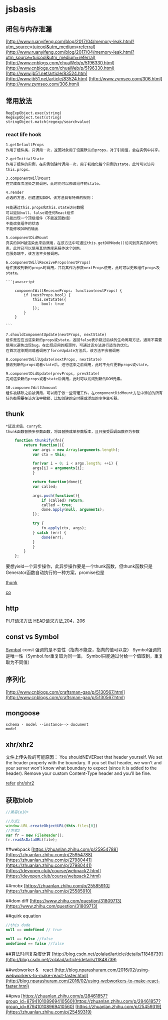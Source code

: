 # jsbasis

## 闭包与内存泄漏

[http://www.ruanyifeng.com/blog/2017/04/memory-leak.html?utm_source=tuicool&utm_medium=referral](http://www.ruanyifeng.com/blog/2017/04/memory-leak.html?utm_source=tuicool&utm_medium=referral)
[http://www.cnblogs.com/chuaWeb/p/5196330.html](http://www.cnblogs.com/chuaWeb/p/5196330.html) 
[http://www.jb51.net/article/83524.htm](http://www.jb51.net/article/83524.htm)
[http://www.zymseo.com/306.html](http://www.zymseo.com/306.html)

## 常用放法
    RegExpObject.exec(string)
    RegExpObject.test(string)
    stringObject.match(regexp/searchvalue)

### react life hook

    1.getDefaultProps
    作用于组件类，只调用一次，返回对象用于设置默认的props，对于引用值，会在实例中共享。

    2.getInitialState
    作用于组件的实例，在实例创建时调用一次，用于初始化每个实例的state，此时可以访问this.props。

    3.componentWillMount
    在完成首次渲染之前调用，此时仍可以修改组件的state。

    4.render
    必选的方法，创建虚拟DOM，该方法具有特殊的规则：

    只能通过this.props和this.state访问数据
    可以返回null、false或任何React组件
    只能出现一个顶级组件（不能返回数组）
    不能改变组件的状态
    不能修改DOM的输出

    5.componentDidMount
    真实的DOM被渲染出来后调用，在该方法中可通过this.getDOMNode()访问到真实的DOM元素。此时已可以使用其他类库来操作这个DOM。
    在服务端中，该方法不会被调用。

    6.componentWillReceiveProps(nextProps)
    组件接收到新的props时调用，并将其作为参数nextProps使用，此时可以更改组件props及state。

    ```javascript

        componentWillReceiveProps: function(nextProps) {
            if (nextProps.bool) {
                this.setState({
                    bool: true
                });
            }
        }

    ```

    7.shouldComponentUpdate(nextProps, nextState)
    组件是否应当渲染新的props或state，返回false表示跳过后续的生命周期方法，通常不需要使用以避免出现bug。在出现应用的瓶颈时，可通过该方法进行适当的优化。
    在首次渲染期间或者调用了forceUpdate方法后，该方法不会被调用

    8.componentWillUpdate(nextProps, nextState)
    接收到新的props或者state后，进行渲染之前调用，此时不允许更新props或state。

    9.componentDidUpdate(prevProps, prevState)
    完成渲染新的props或者state后调用，此时可以访问到新的DOM元素。

    10.componentWillUnmount
    组件被移除之前被调用，可以用于做一些清理工作，在componentDidMount方法中添加的所有任务都需要在该方法中撤销，比如创建的定时器或添加的事件监听器。


## thunk

    *延迟求值，curry化
    thunk函数替换多参数函数，将其替换成单参数版本，且只接受回调函数作为参数

```javascript
    function thunkify(fn){
        return function(){
            var args = new Array(arguments.length);
            var ctx = this;

            for(var i = 0; i < args.length; ++i) {
            args[i] = arguments[i];
            }

            return function(done){
            var called;

            args.push(function(){
                if (called) return;
                called = true;
                done.apply(null, arguments);
            });

            try {
                fn.apply(ctx, args);
            } catch (err) {
                done(err);
            }
            }
        }
    };
```

要想yield一个异步操作，此异步操作要是一个thunk函数，但thunk函数只是Generator函数自动执行的一种方案，promise也是

[thunk](http://www.ruanyifeng.com/blog/2015/05/thunk.html)

[co](http://www.ruanyifeng.com/blog/2015/05/co.html)


## http
[PUT请求方法](http://www.jianshu.com/p/5d8fdf0dd149)
[HEAD请求方法,204，206](http://blog.163.com/wang_hai_fei/blog/static/30902031201333115425644/)


## const vs Symbol
[Symbol](http://cnodejs.org/topic/56d1aee8a3e318b766ffb9bc)
const 强调的是不变性（指向不能变，指向的值可以变）
Symbol强调的是唯一性（Symbol.for重复取为同一值， Symbol只能通过付给一个值取到，重复取为不同值）


## 序列化
[http://www.cnblogs.com/craftsman-gao/p/5130567.html](http://www.cnblogs.com/craftsman-gao/p/5130567.html)

## mongoose
    schema - model --instance--> document
    model


## xhr/xhr2

文件上传失败的可能原因：
You shouldNEVERset that header yourself. We set the header properly with the boundary. If you set that header, we won't and your server won't know what boundary to expect (since it is added to the header). Remove your custom Content-Type header and you'll be fine.

[refer](http://stackoverflow.com/questions/17415084/multipart-data-post-using-Python-requests-no-multipart-boundary-was-found)
[xhr/xhr2](http://www.ruanyifeng.com/blog/2012/09/xmlhttprequest_level_2.html)


## 获取blob

```javascript
//兼容ie10+

//方式1
window.URL.createObjectURL(this.files[0])
//方式2
var fr = new FileReader();
fr.readAsDataURL(file);

```
##webpack
[https://zhuanlan.zhihu.com/p/25954788](https://zhuanlan.zhihu.com/p/25954788)
[https://zhuanlan.zhihu.com/p/27980441](https://zhuanlan.zhihu.com/p/27980441)
[https://devopen.club/course/webpack2.html](https://devopen.club/course/webpack2.html)

##mobx
[https://zhuanlan.zhihu.com/p/25585910](https://zhuanlan.zhihu.com/p/25585910)

##dom diff
[https://www.zhihu.com/question/31809713](https://www.zhihu.com/question/31809713)


##quirk equation
```js
//this dude
null == undefined // true

null == false //false
undefined == false //false
```

##算法时间复杂度计算
[http://blog.csdn.net/zolalad/article/details/11848739](http://blog.csdn.net/zolalad/article/details/11848739)

##webworker &　react
[http://blog.nparashuram.com/2016/02/using-webworkers-to-make-react-faster.html](http://blog.nparashuram.com/2016/02/using-webworkers-to-make-react-faster.html)

##pwa
[https://zhuanlan.zhihu.com/p/28461857?group_id=879410108969410560](https://zhuanlan.zhihu.com/p/28461857?group_id=879410108969410560)
[https://zhuanlan.zhihu.com/p/25459319](https://zhuanlan.zhihu.com/p/25459319)

